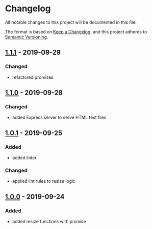 # Changelog
All notable changes to this project will be documented in this file.

The format is based on [Keep a Changelog](https://keepachangelog.com/en/1.0.0/),
and this project adheres to [Semantic Versioning](https://semver.org/spec/v2.0.0.html).

## [1.1.1] - 2019-09-29
### Changed
- refactored promises

## [1.1.0] - 2019-09-28
### Changed
- added Express server to serve HTML test files

## [1.0.1] - 2019-09-25
### Added
- added linter
### Changed
- applied lint rules to resize logic

## [1.0.0] - 2019-09-24
### Added
- added resize functions with promise

[Unreleased]: https://github.com/hendrik-scholz/resize-base64-promise/compare/1.1.1...HEAD
[1.1.1]: https://github.com/hendrik-scholz/resize-base64-promise/compare/1.1.0...1.1.1
[1.1.0]: https://github.com/hendrik-scholz/resize-base64-promise/compare/1.0.1...1.1.0
[1.0.1]: https://github.com/hendrik-scholz/resize-base64-promise/compare/1.0.0...1.0.1
[1.0.0]: https://github.com/hendrik-scholz/resize-base64-promise/releases/tag/1.0.0